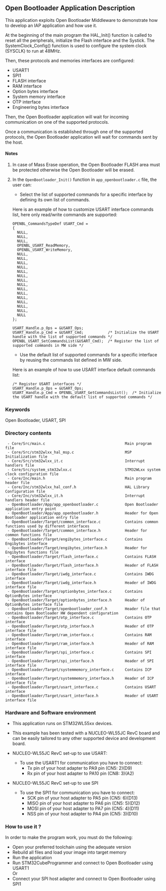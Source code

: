 ## <b>Open Bootloader Application Description</b>

This application exploits Open Bootloader Middleware to demonstrate how to develop an IAP application
and how use it.

At the beginning of the main program the HAL_Init() function is called to reset
all the peripherals, initialize the Flash interface and the Systick.
The SystemClock_Config() function is used to configure the system clock (SYSCLK)
to run at 48MHz.

Then, these protocols and memories interfaces are configured:
  - USART1
  - SPI1
  - FLASH interface
  - RAM interface
  - Option bytes interface
  - System memory interface
  - OTP interface
  - Engineering bytes interface

Then, the Open Bootloader application will wait for incoming communication on one of the supported protocols.

Once a communication is established through one of the supported protocols,
the Open Bootloader application will wait for commands sent by the host.

#### <b>Notes</b>

 1. In case of Mass Erase operation, the Open Bootloader FLASH area must be protected otherwise the Open Bootloader
    will be erased.

 2. In the `OpenBootloader_Init()` function in `app_openbootloader.c` file, the user can:
       - Select the list of supported commands for a specific interface by defining its own list of commands.

       Here is an example of how to customize USART interface commands list, here only read/write commands are supported:

        OPENBL_CommandsTypeDef USART_Cmd =
        {
          NULL,
          NULL,
          NULL,
          OPENBL_USART_ReadMemory,
          OPENBL_USART_WriteMemory,
          NULL,
          NULL,
          NULL,
          NULL,
          NULL,
          NULL,
          NULL,
          NULL,
          NULL,
          NULL,
          NULL,
          NULL,
          NULL,
          NULL,
          NULL
        };

        USART_Handle.p_Ops = &USART_Ops;
        USART_Handle.p_Cmd = &USART_Cmd;           /* Initialize the USART handle with the list of supported commands */
        OPENBL_USART_SetCommandsList(&USART_Cmd);  /* Register the list of supported commands in MW side */

       - Use the default list of supported commands for a specific interface by reusing the commands list defined in MW side.

       Here is an example of how to use USART interface default commands list:

        /* Register USART interfaces */
        USART_Handle.p_Ops = &USART_Ops;
        USART_Handle.p_Cmd = OPENBL_USART_GetCommandsList();  /* Initialize the USART handle with the default list of supported commands */

### <b>Keywords</b>

Open Bootloader, USART, SPI

### <b>Directory contents</b>

     - Core/Src/main.c                                    Main program file
     - Core/Src/stm32wlxx_hal_msp.c                       MSP Initialization file
     - Core/Src/stm32wlxx_it.c                            Interrupt handlers file
     - Core/Src/system_stm32wlxx.c                        STM32WLxx system clock configuration file
     - Core/Inc/main.h                                    Main program header file
     - Core/Inc/stm32wlxx_hal_conf.h                      HAL Library Configuration file
     - Core/Inc/stm32wlxx_it.h                            Interrupt handlers header file
     - OpenBootloader/App/app_openbootloader.c            Open Bootloader application entry point
     - OpenBootloader/App/app_openbootloader.h            Header for Open Bootloader application entry file
     - OpenBootloader/Target/common_interface.c           Contains common functions used by different interfaces
     - OpenBootloader/Target/common_interface.h           Header for common functions file
     - OpenBootloader/Target/engibytes_interface.c        Contains Engibytes interface
     - OpenBootloader/Target/engibytes_interface.h        Header for Engibytes functions file
     - OpenBootloader/Target/flash_interface.c            Contains FLASH interface
     - OpenBootloader/Target/flash_interface.h            Header of FLASH interface file
     - OpenBootloader/Target/iwdg_interface.c             Contains IWDG interface
     - OpenBootloader/Target/iwdg_interface.h             Header of IWDG interface file
     - OpenBootloader/Target/optionbytes_interface.c      Contains OptionBytes interface
     - OpenBootloader/Target/optionbytes_interface.h      Header of OptionBytes interface file
     - OpenBootloader/Target/openbootloader_conf.h        Header file that contains Open Bootloader HW dependent configuration
     - OpenBootloader/Target/otp_interface.c              Contains OTP interface
     - OpenBootloader/Target/otp_interface.h              Header of OTP interface file
     - OpenBootloader/Target/ram_interface.c              Contains RAM interface
     - OpenBootloader/Target/ram_interface.h              Header of RAM interface file
     - OpenBootloader/Target/spi_interface.c              Contains SPI interface
     - OpenBootloader/Target/spi_interface.h              Header of SPI interface file
     - OpenBootloader/Target/systemmemory_interface.c     Contains ICP interface
     - OpenBootloader/Target/systemmemory_interface.h     Header of ICP interface file
     - OpenBootloader/Target/usart_interface.c            Contains USART interface
     - OpenBootloader/Target/usart_interface.h            Header of USART interface file

### <b>Hardware and Software environment</b>

  - This application runs on STM32WL55xx devices.

  - This example has been tested with a NUCLEO-WL55JC RevC board and can be
    easily tailored to any other supported device and development board.

  - NUCLEO-WL55JC RevC set-up to use USART:
    - To use the USART1 for communication you have to connect:
      - Tx pin of your host adapter to PA9  pin (CN5: 2)(D9)
      - Rx pin of your host adapter to PA10 pin (CN8: 3)(A2)

  - NUCLEO-WL55JC RevC set-up to use SPI
    - To use the SPI1 for communication you have to connect:
      - SCK  pin of your host adapter to PA5 pin (CN5: 6)(D13)
      - MISO pin of your host adapter to PA6 pin (CN5: 5)(D12)
      - MOSI pin of your host adapter to PA7 pin (CN5: 4)(D11)
      - NSS  pin of your host adapter to PA4 pin (CN5: 3)(D10)

### <b>How to use it ?</b>

In order to make the program work, you must do the following:

  - Open your preferred toolchain using the adequate version
  - Rebuild all files and load your image into target memory
  - Run the application
  - Run STM32CubeProgrammer and connect to Open Bootloader using USART1</br>
    Or
  - Connect your SPI host adapter and connect to Open Bootloader using SPI1</br>
